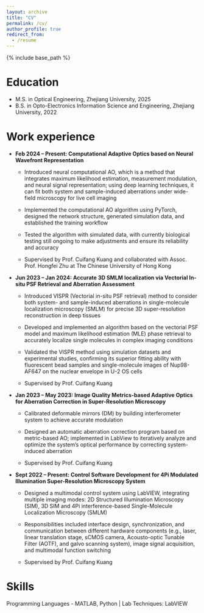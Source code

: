 ```yaml
---
layout: archive
title: "CV"
permalink: /cv/
author_profile: true
redirect_from:
  - /resume
---
```


{% include base_path %}

Education
======
* M.S. in Optical Engineering, Zhejiang University, 2025
* B.S. in Opto-Electronics Information Science and Engineering, Zhejiang University, 2022

Work experience
======
* **Feb 2024 – Present: Computational Adaptive Optics based on Neural Wavefront Representation**
  * Introduced neural computational AO, which is a method that integrates maximum   likelihood estimation, measurement modulation, and neural signal representation; using deep learning techniques, it can fit both system and sample-induced aberrations under wide-field microscopy for live cell imaging
  * Implemented the computational AO algorithm using PyTorch, designed the network structure, generated simulation data, and established the training workflow
  * Tested the algorithm with simulated data, with currently biological testing still ongoing to make adjustments and ensure its reliability and accuracy
    
  * Supervised by Prof. Cuifang Kuang and collaborated with Assoc. Prof. Hongfei Zhu at The Chinese University of Hong Kong

* **Jun 2023 – Jan 2024: Accurate 3D SMLM localization via Vectorial In-situ PSF Retrieval and Aberration Assessment**
  * Introduced VISPR (Vectorial in-situ PSF retrieval) method to consider both system- and sample-induced aberrations in single-molecule localization microscopy (SMLM) for precise 3D super-resolution reconstruction in deep tissues
  * Developed and implemented an algorithm based on the vectorial PSF model and maximum likelihood estimation (MLE) phase retrieval to accurately localize single molecules in complex imaging conditions
  * Validated the VISPR method using simulation datasets and experimental studies, confirming its superior fitting ability with fluorescent bead samples and single-molecule images of Nup98-AF647 on the nuclear envelope in U-2 OS cells
    
  * Supervised by Prof. Cuifang Kuang

* **Jan 2023 – May 2023: Image Quality Metrics-based Adaptive Optics for Aberration Correction in Super-Resolution Microscopy**
  * Calibrated deformable mirrors (DM) by building interferometer system to achieve accurate modulation
  * Designed an automatic aberration correction program based on metric-based AO; implemented in LabView to iteratively analyze and optimize the system’s optical performance by correcting system-induced aberration
    
  * Supervised by Prof. Cuifang Kuang

* **Sept 2022 – Present: Control Software Development for 4Pi Modulated Illumination Super-Resolution Microscopy System**
  * Designed a multimodal control system using LabVIEW, integrating multiple imaging modes: 2D Structured Illumination Microscopy (SIM), 3D SIM and 4Pi interference-based Single-Molecule Localization Microscopy (SMLM) 
  * Responsibilities included interface design, synchronization, and communication between different hardware components (e.g., laser, linear translation stage, sCMOS camera, Acousto-optic Tunable Filter (AOTF), and galvo scanning system), image signal acquisition, and multimodal function switching
  
  * Supervised by Prof. Cuifang Kuang
   
Skills
======
Programming Languages - MATLAB, Python | Lab Techniques: LabVIEW


  

